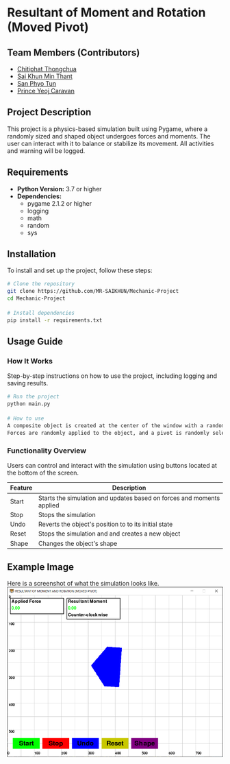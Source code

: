 # Resultant of Moment and Rotation (Moved Pivot)

## Team Members (Contributors)
- [Chitiphat Thongchua](https://github.com/Chitiphat-T)
- [Sai Khun Min Thant](https://github.com/MR-SAIKHUN)
- [San Phyo Tun](https://github.com/Kami387)
- [Prince Yeoj Caravan](https://github.com/IamPrince2)

## Project Description
This project is a physics-based simulation built using Pygame, where a randomly sized and shaped object undergoes forces and moments. The user can interact with it to balance or stabilize its movement. All activities and warning will be logged.
## Requirements
- **Python Version:** 3.7 or higher
- **Dependencies:**
  - pygame 2.1.2 or higher
  - logging
  - math
  - random
  - sys

## Installation
To install and set up the project, follow these steps:
```sh
# Clone the repository
git clone https://github.com/MR-SAIKHUN/Mechanic-Project
cd Mechanic-Project

# Install dependencies
pip install -r requirements.txt
```

## Usage Guide
### How It Works
Step-by-step instructions on how to use the project, including logging and saving results.

```sh
# Run the project
python main.py

# How to use
A composite object is created at the center of the window with a random initial shape with random sizes
Forces are randomly applied to the object, and a pivot is randomly selected for the rotation.
```

### Functionality Overview
Users can control and interact with the simulation using buttons located at the bottom of the screen.

| Feature | Description |
|---------|-------------|
| Start | Starts the simulation and updates based on forces and moments applied |
| Stop | Stops the simulation |
| Undo | Reverts the object's position to to its initial state |
| Reset | Stops the simulation and and creates a new object |
| Shape | Changes the object's shape |

## Example Image
Here is a screenshot of what the simulation looks like.
![Example Image](assets/Example.PNG)
